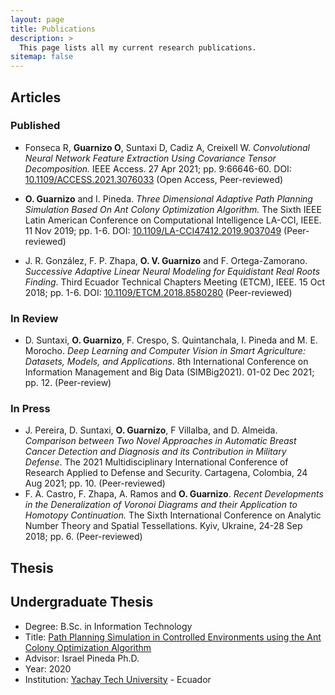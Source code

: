 ```yaml
---
layout: page
title: Publications
description: >
  This page lists all my current research publications.
sitemap: false
---
```

<!--author-->

## Articles

### Published

* Fonseca R, **Guarnizo O**, Suntaxi D, Cadiz A, Creixell W. *Convolutional Neural Network Feature Extraction Using Covariance Tensor Decomposition.* IEEE Access. 27 Apr 2021; pp. 9:66646-60. DOI: [10.1109/ACCESS.2021.3076033](https://ieeexplore.ieee.org/abstract/document/9416639) (Open Access, Peer-reviewed) 

* **O. Guarnizo** and I. Pineda. *Three Dimensional Adaptive Path Planning Simulation Based On Ant Colony Optimization Algorithm.* The Sixth IEEE Latin American Conference on Computational Intelligence LA-CCI, IEEE. 11 Nov 2019; pp. 1-6. DOI: [10.1109/LA-CCI47412.2019.9037049](https://ieeexplore.ieee.org/abstract/document/9037049) (Peer-reviewed)

* J. R. González, F. P. Zhapa, **O. V. Guarnizo** and F. Ortega-Zamorano. *Successive Adaptive Linear Neural Modeling for Equidistant Real Roots Finding*. Third Ecuador Technical Chapters Meeting (ETCM), IEEE. 15 Oct 2018; pp. 1-6. DOI: [10.1109/ETCM.2018.8580280](https://ieeexplore.ieee.org/document/8580280) (Peer-reviewed)

### In Review

* D. Suntaxi, **O. Guarnizo**, F. Crespo, S. Quintanchala, I. Pineda and M. E. Morocho. *Deep Learning and Computer Vision in Smart Agriculture: Datasets, Models, and Applications*. 8th International Conference on Information Management and Big Data (SIMBig2021). 01-02 Dec 2021; pp. 12. (Peer-review)

### In Press

* J. Pereira, D. Suntaxi, **O. Guarnizo**, F Villalba, and D. Almeida. *Comparison between Two Novel Approaches in Automatic Breast Cancer Detection and Diagnosis and its Contribution in Military Defense*. The 2021 Multidisciplinary International Conference of Research Applied to Defense and Security. Cartagena, Colombia, 24 Aug 2021; pp. 10. (Peer-reviewed)
* F. A. Castro, F. Zhapa, A. Ramos and **O. Guarnizo**. *Recent Developments in the Deneralization of Voronoi Diagrams and their Application to Homotopy Continuation.* The Sixth International Conference on Analytic Number Theory and Spatial Tessellations. Kyiv, Ukraine, 24-28 Sep 2018; pp. 6. (Peer-reviewed)

## Thesis

## Undergraduate Thesis

* Degree: B.Sc. in Information Technology
* Title: [Path Planning Simulation in Controlled Environments using the Ant Colony Optimization Algorithm](https://repositorio.yachaytech.edu.ec/handle/123456789/210)
* Advisor: Israel Pineda Ph.D.
* Year: 2020
* Institution: [Yachay Tech University](https://www.yachaytech.edu.ec/en/) - Ecuador
